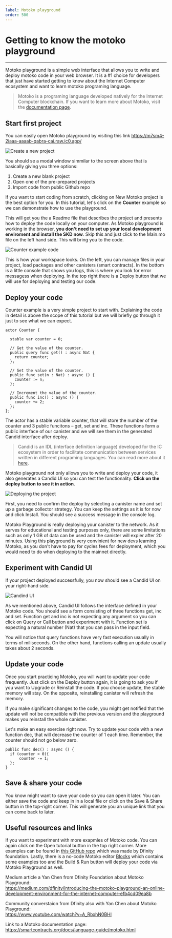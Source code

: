 ```yaml
---
label: Motoko playground
order: 500
---
```


# Getting to know the motoko playground

---

<!-- ## Install - Create - Run -->

Motoko playground is a simple web interface that allows you to write and deploy motoko code in your web browser. It is a #1 choice for developers that just have started getting to know about the Internet Computer ecosystem and want to learn motoko programing language.

> Motoko is a programing language developed natively for the Internet Computer blockchain. If you want to learn more about Motoko, visit the [documentation page](https://smartcontracts.org/docs/language-guide/motoko.html).

## Start first project

You can easily open Motoko playground by visiting this link https://m7sm4-2iaaa-aaaab-qabra-cai.raw.ic0.app/

![Create a new project](../static/motoko1.png)

You should se a modal window simmilar to the screen above that is basically giving you three options:

1. Create a new blank project
2. Open one of the pre-prepared projects 
3. Import code from public Github repo

If you want to start coding from scratch, clicking on New Motoko project is the best option for you. In this tutorial, let's click on the **Counter** example so we can demonstrate how to use the playground. 

This will get you the a Readme file that describes the project and presents how to deploy the code locally on your computer. As Motoko playground is working in the browser, **you don't need to set up your local development enviroment and install the SKD now**. Skip this and just click to the Main.mo file on the left hand side. This will bring you to the code.

![Counter example code](../static/motoko2.png)

This is how your workspace looks. On the left, you can manage files in your project, load packages and other canisters (smart contracts). In the bottom is a little console that shows you logs, this is where you look for error messagess when deploying. In the top right there is a Deploy button that we will use for deploying and testing our code.

## Deploy your code

Counter example is a very simple project to start with. Explaining the code in detail is above the scope of this tutorial but we will briefly go through it just to see what we can expect.

```
actor Counter {

  stable var counter = 0;

  // Get the value of the counter.
  public query func get() : async Nat {
    return counter;
  };

  // Set the value of the counter.
  public func set(n : Nat) : async () {
    counter := n;
  };

  // Increment the value of the counter.
  public func inc() : async () {
    counter += 2;
  };
};

```

The actor has a stable variable counter, that will store the number of the counter and 3 public funcitons – get, set and inc. These functions form a public interface of our canister and we will see them in the generated Candid interface after deploy.

> Candid is an IDL (interface definition language) developed for the IC ecosystem in order to facilitate communication between services written in different programing languages. You can read more about it [here](https://medium.com/dfinity/candid-a-tool-for-interoperable-programming-languages-on-the-internet-computer-27e7085cd97f).

Motoko playground not only allows you to write and deploy your code, it also generates a Candid UI so you can test the functionality. **Click on the deploy button to see it in action**.

![Deploying the project](../static/motoko3.png)

First, you need to confirm the deploy by selecting a canister name and set up a garbage collector strategy. You can keep the settings as it is for now and click Install. You should see a success message in the console log.

Motoko Playground is really deploying your canister to the network. As it serves for educational and testing purposes only, there are some limitations such as only 1 GB of data can be used and the canister will expier after 20 minutes. Using this playground is very convinient for new devs learning Motoko, as you don't have to pay for cycles fees for deployment, which you would need to do when deploying to the mainnet directly.
 
## Experiment with Candid UI

If your project deployed successfully, you now should see a Candid UI on your right-hand side.

![Candind UI](../static/motoko4.png)

As we mentioned above, Candid UI follows the interface defined in your Motoko code. You should see a form consisting of three functions get, inc and set. Function get and inc is not expecting any argument so you can click on Query or Call button and experiment with it. Function set is expecting a natural number (Nat) that you can pass in the input field. 

You will notice that query functions have very fast execution usually in terms of miliseconds. On the other hand, functions calling an update usually takes about 2 seconds. 

## Update your code

Once you start practicing Motoko, you will want to update your code frequently. Just click on the Deploy button again, it is going to ask you if you want to Upgrade or Reinstall the code. If you choose update, the stable memory will stay. On the opposite, reinstalling canister will refresh the memory.

If you make significant changes to the code, you might get notified that the update will not be compatible with the previous version and the playground makes you reinstall the whole canister.

Let's make an easy exercise right now. Try to update your code with a new function dec, that will decrease the counter of 1 each time. Remember, the counter should not go below zero.
```
public func dec() : async () {
  if (counter > 0){
      counter -= 1;
  };
}
```

## Save & share your code

You know might want to save your code so you can open it later. You can either save the code and keep in in a local file or click on the Save & Share button in the top-right corner. This will generate you an unique link that you can come back to later.

## Useful resources and links
If you want to experiment with more exapmles of Motoko code. You can again click on the Open tutorial button in the top right corner. More examples can be found in [this GitHub repo](https://github.com/dfinity/examples/tree/master/motoko) which was made by Dfinity foundation. Lastly, there is a no-code Motoko editor [Blocks](https://blocks-editor.github.io/blocks/) which contains some examples too and the Build & Run button will deploy your code via Motoko Playground as well. 

Medium article a Yan Chen from Dfinity Foundation about Motoko Playground:  
https://medium.com/dfinity/introducing-the-motoko-playground-an-online-development-environment-for-the-internet-computer-efb4cd09ea8b

Community converstaion from Dfinity also with Yan Chen about Motoko Playground:  
https://www.youtube.com/watch?v=A_RbxhN0BHI

Link to a Motoko documentation page:  
https://smartcontracts.org/docs/language-guide/motoko.html





